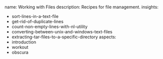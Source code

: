 name: Working with Files
description: Recipes for file management.
insights:
  - sort-lines-in-a-text-file
  - get-rid-of-duplicate-lines
  - count-non-empty-lines-with-nl-utility
  - converting-between-unix-and-windows-text-files
  - extracting-tar-files-to-a-specific-directory
aspects:
  - introduction
  - workout
  - obscura
 

